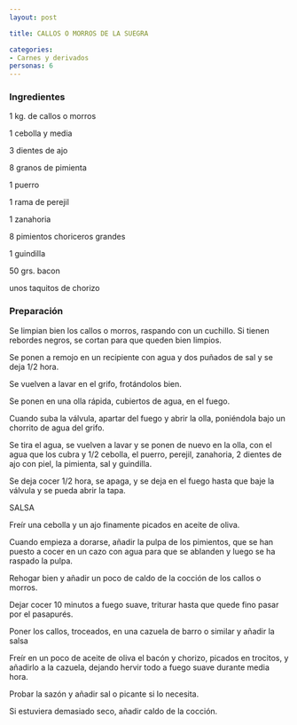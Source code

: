 ```yaml
---
layout: post

title: CALLOS O MORROS DE LA SUEGRA

categories:
- Carnes y derivados
personas: 6 
---
```


<h3>Ingredientes</h3>
1 kg. de callos o morros

1 cebolla y media

3 dientes de ajo

8 granos de pimienta

1 puerro

1 rama de perejil

1 zanahoria

8 pimientos choriceros grandes

1 guindilla

50 grs. bacon

unos taquitos de chorizo

<h3>Preparación</h3>
Se limpian bien los callos o morros, raspando con un cuchillo. Si tienen rebordes negros, se cortan para que queden bien limpios.

Se ponen a remojo en un recipiente con agua y dos puñados de sal y se deja 1/2 hora.

Se vuelven a lavar en el grifo, frotándolos bien.

Se ponen en una olla rápida, cubiertos de agua, en el fuego.

Cuando suba la válvula, apartar del fuego y abrir la olla, poniéndola bajo un chorrito de agua del grifo.

Se tira el agua, se vuelven a lavar y se ponen de nuevo en la olla, con el agua que los cubra y 1/2 cebolla, el puerro, perejil, zanahoria, 2 dientes de ajo con piel, la pimienta, sal y guindilla.

Se deja cocer 1/2 hora, se apaga, y se deja en el fuego hasta que baje la válvula y se pueda abrir la tapa.

SALSA

Freír una cebolla y un ajo finamente picados en aceite de oliva.

Cuando empieza a dorarse, añadir la pulpa de los pimientos, que se han puesto a cocer en un cazo con agua para que se ablanden y  luego se ha raspado la pulpa.

Rehogar bien y añadir un poco de caldo de la cocción de los callos o morros.

Dejar cocer 10 minutos a fuego suave, triturar hasta que quede fino pasar por el pasapurés.

Poner los callos, troceados, en una cazuela de barro o similar y añadir la salsa

Freír en un poco de aceite de oliva el bacón y chorizo, picados en trocitos, y añadirlo a la cazuela, dejando hervir todo a fuego suave durante media hora.

Probar la sazón y añadir sal o picante si lo necesita.

Si estuviera demasiado seco, añadir caldo de la cocción.

